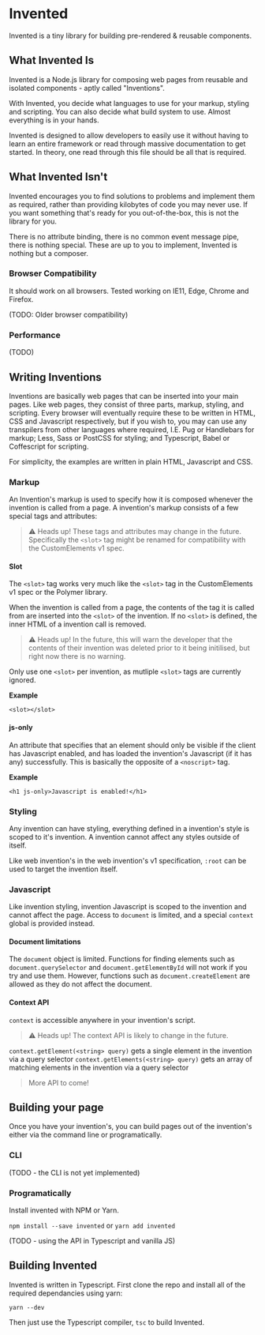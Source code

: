 # Invented

Invented is a tiny library for building pre-rendered & reusable components.

## What Invented Is

Invented is a Node.js library for composing web pages from reusable and isolated components - aptly called "Inventions".

With Invented, you decide what languages to use for your markup, styling and scripting. You can also decide what build system to use. Almost everything is in your hands.

Invented is designed to allow developers to easily use it without having to learn an entire framework or read through massive documentation to get started. In theory, one read through this file should be all that is required.

## What Invented Isn't

Invented encourages you to find solutions to problems and implement them as required, rather than providing kilobytes of code you may never use. If you want something that's ready for you out-of-the-box, this is not the library for you.

There is no attribute binding, there is no common event message pipe, there is nothing special. These are up to you to implement, Invented is nothing but a composer.

### Browser Compatibility

It should work on all browsers. Tested working on IE11, Edge, Chrome and Firefox.

(TODO: Older browser compatibility)

### Performance

(TODO)

## Writing Inventions

Inventions are basically web pages that can be inserted into your main pages. Like web pages, they consist of three parts, markup, styling, and scripting. Every browser will eventually require these to be written in HTML, CSS and Javascript respectively, but if you wish to, you may can use any transpilers from other languages where required, I.E. Pug or Handlebars for markup; Less, Sass or PostCSS for styling; and Typescript, Babel or Coffescript for scripting.

For simplicity, the examples are written in plain HTML, Javascript and CSS.

### Markup

An Invention's markup is used to specify how it is composed whenever the invention is called from a page. A invention's markup consists of a few special tags and attributes:

> ⚠️ Heads up! These tags and attributes may change in the future. Specifically the `<slot>` tag might be renamed for compatibility with the CustomElements v1 spec.

#### Slot

The `<slot>` tag works very much like the `<slot>` tag in the CustomElements v1 spec or the Polymer library.

When the invention is called from a page, the contents of the tag it is called from are inserted into the `<slot>` of the invention. If no `<slot>` is defined, the inner HTML of a invention call is removed.

> ⚠️ Heads up! In the future, this will warn the developer that the contents of their invention was deleted prior to it being initilised, but right now there is no warning.

Only use one `<slot>` per invention, as mutliple `<slot>` tags are currently ignored.

**Example**

`<slot></slot>`

#### js-only

An attribute that specifies that an element should only be visible if the client has Javascript enabled, and has loaded the invention's Javascript (if it has any) successfully. This is basically the opposite of a `<noscript>` tag.

**Example**

`<h1 js-only>Javascript is enabled!</h1>`

### Styling

Any invention can have styling, everything defined in a invention's style is scoped to it's invention. A invention cannot affect any styles outside of itself.

Like web invention's in the web invention's v1 specification, `:root` can be used to target the invention itself.

### Javascript

Like invention styling, invention Javascript is scoped to the invention and cannot affect the page. Access to `document` is limited, and a special `context` global is provided instead.

#### Document limitations

The `document` object is limited. Functions for finding elements such as `document.querySelector` and `document.getElementById` will not work if you try and use them. However, functions such as `document.createElement` are allowed as they do not affect the document.

#### Context API

`context` is accessible anywhere in your invention's script.

> ⚠️ Heads up! The context API is likely to change in the future.

`context.getElement(<string> query)` gets a single element in the invention via a query selector
`context.getElements(<string> query)` gets an array of matching elements in the invention via a query selector

> More API to come!

## Building your page

Once you have your invention's, you can build pages out of the invention's either via the command line or programatically.

### CLI

(TODO - the CLI is not yet implemented)

### Programatically

Install invented with NPM or Yarn.

`npm install --save invented` or `yarn add invented`

(TODO - using the API in Typescript and vanilla JS)

## Building Invented

Invented is written in Typescript. First clone the repo and install all of the required dependancies using yarn:

`yarn --dev`

Then just use the Typescript compiler, `tsc` to build Invented.
